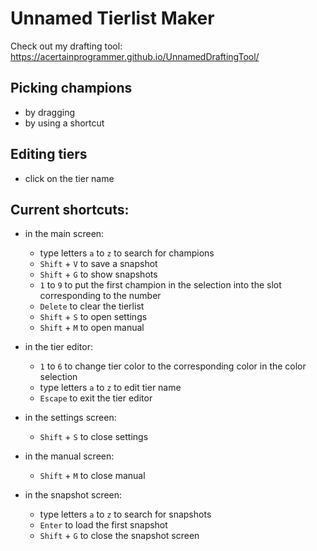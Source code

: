 # Unnamed Tierlist Maker

Check out my drafting tool: https://acertainprogrammer.github.io/UnnamedDraftingTool/

## Picking champions
- by dragging
- by using a shortcut

## Editing tiers
- click on the tier name

## Current shortcuts:
- in the main screen:
    - type letters `a` to `z` to search for champions
    - `Shift` + `V` to save a snapshot
    - `Shift` + `G` to show snapshots
    - `1` to `9` to put the first champion in the selection into the slot corresponding to the number 
    - `Delete` to clear the tierlist
    - `Shift` + `S` to open settings
    - `Shift` + `M` to open manual

- in the tier editor:
    - `1` to `6` to change tier color to the corresponding color in the color selection
    - type letters `a` to `z` to edit tier name
    - `Escape` to exit the tier editor

- in the settings screen:
    - `Shift` + `S` to close settings

- in the manual screen:
    - `Shift` + `M` to close manual 

- in the snapshot screen:
    - type letters `a` to `z` to search for snapshots
    - `Enter` to load the first snapshot
    - `Shift` + `G` to close the snapshot screen
